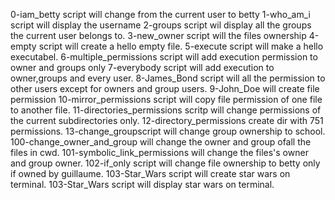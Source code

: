 
0-iam_betty script will change from the current user to betty
1-who_am_i script will display the username
2-groups script wil display all the groups the current user belongs to.
3-new_owner script will the files ownership 
4-empty script will create a hello empty file.
5-execute script will make a hello executabel.
6-multiple_permissions script will add execution permission to owner and groups only
7-everybody script will add execution to owner,groups and every user.
8-James_Bond script will all the permission to other users except for owners and group users.
9-John_Doe will create file permission
10-mirror_permissions script will copy file permission of one file to another file.
11-directories_permissions scritp will change permissions of the current subdirectories only.
12-directory_permissions create dir with 751 permissions.
13-change_groupscript will change group ownership to school.
100-change_owner_and_group will change the owner and group ofall the files in cwd.
101-symbolic_link_permissions will change the files's owner and group owner.
102-if_only script will change file ownership to betty only if owned by guillaume.
103-Star_Wars script will create star wars on terminal.
103-Star_Wars script will display star wars on terminal.

